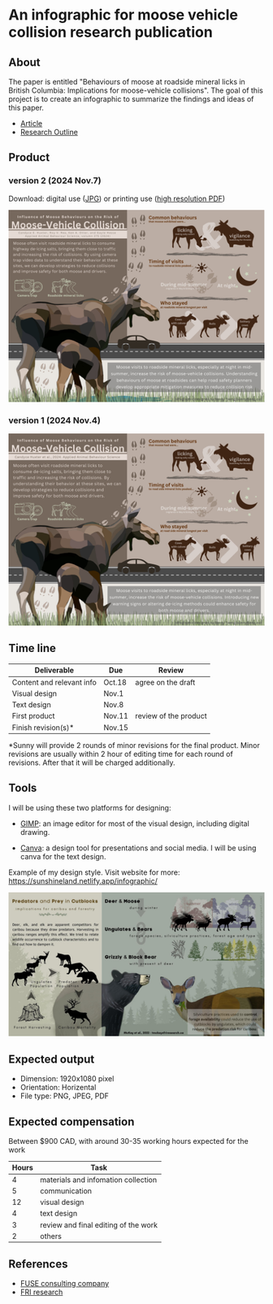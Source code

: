 # An infographic for moose vehicle collision research publication


## About

The paper is entitled "Behaviours of moose at roadside mineral licks in British Columbia: Implications for moose-vehicle collisions". The goal of this project is to create an infographic to summarize the findings and ideas of this paper. 

- [Article](/docs/paper.pdf)
- [Research Outline](/docs/communications.md)

## Product

### version 2 (2024 Nov.7)

Download: digital use ([JPG](./docs/product/Infographic_Moose-Vehicle%20Collision%20Risk_v2.jpg)) or printing use ([high resolution PDF](./docs/product/Infographic_Moose-Vehicle%20Collision%20Risk_v2.pdf))

![](./docs/product/Infographic_Moose-Vehicle%20Collision%20Risk_v2.jpg)

### version 1 (2024 Nov.4)
![](./docs/product/Infographic_Moose-Vehicle%20Collision%20Risk_v1.jpg)

## Time line

| Deliverable | Due | Review |
| ----------- | ------------- | ------ |
| Content and relevant info | Oct.18 | agree on the draft |
| Visual design | Nov.1 |  |
| Text design | Nov.8 |  |
| First product | Nov.11 | review of the product |
| Finish revision(s)* | Nov.15 |  |

*Sunny will provide 2 rounds of minor revisions for the final product. Minor revisions are usually within 2 hour of editing time for each round of revisions. After that it will be charged additionally.

## Tools

I will be using these two platforms for designing: 

- [GIMP](https://www.gimp.org/): an image editor for most of the visual design, including digital drawing.

- [Canva](https://www.canva.com/): a design tool for presentations and social media. I will be using canva for the text design. 

Example of my design style. Visit website for more: https://sunshineland.netlify.app/infographic/

![](./docs/example.jpg)


## Expected output

- Dimension: 1920x1080 pixel
- Orientation: Horizental
- File type: PNG, JPEG, PDF

## Expected compensation

Between \$900 CAD, with around 30-35 working hours expected for the work 

| Hours | Task |
| --- | --- |
| 4 | materials and infomation collection |
| 5 | communication |
| 12 | visual design |
| 4 | text design |
| 3 | review and final editing of the work |
| 2 | others |



## References

- [FUSE consulting company](https://www.fuseconsulting.ca/infographics)
- [FRI research](https://friresearch.ca/search/?frisearchable_posts%5BhierarchicalMenu%5D%5Btaxonomies_hierarchical.publication_type.lvl0%5D%5B0%5D=Summaries%20and%20Communications&frisearchable_posts%5BhierarchicalMenu%5D%5Btaxonomies_hierarchical.publication_type.lvl0%5D%5B1%5D=Infographics)


